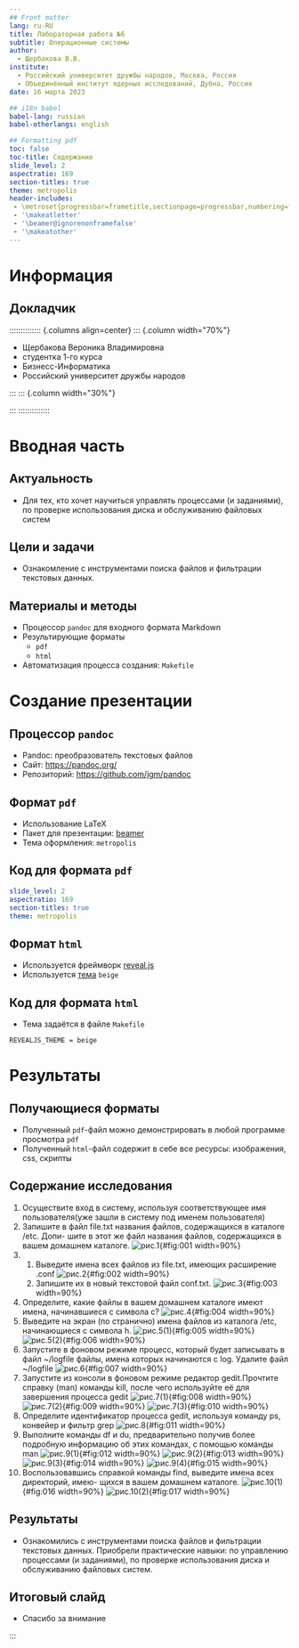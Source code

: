 ```yaml
---
## Front matter
lang: ru-RU
title: Лабораторная работа №6
subtitle: Операционные системы
author:
  - Щербакова В.В.
institute:
  - Российский университет дружбы народов, Москва, Россия
  - Объединённый институт ядерных исследований, Дубна, Россия
date: 16 марта 2023

## i18n babel
babel-lang: russian
babel-otherlangs: english

## Formatting pdf
toc: false
toc-title: Содержание
slide_level: 2
aspectratio: 169
section-titles: true
theme: metropolis
header-includes:
 - \metroset{progressbar=frametitle,sectionpage=progressbar,numbering=fraction}
 - '\makeatletter'
 - '\beamer@ignorenonframefalse'
 - '\makeatother'
---
```


# Информация

## Докладчик

:::::::::::::: {.columns align=center}
::: {.column width="70%"}

  * Щербакова Вероника Владимировна
  * студентка 1-го курса
  * Бизнесс-Информатика
  * Российский университет дружбы народов
 

:::
::: {.column width="30%"}

:::
::::::::::::::

# Вводная часть

## Актуальность

- Для тех, кто хочет научиться управлять процессами (и заданиями), по
проверке использования диска и обслуживанию файловых систем


## Цели и задачи

- Ознакомление с инструментами поиска файлов и фильтрации текстовых данных.

## Материалы и методы

- Процессор `pandoc` для входного формата Markdown
- Результирующие форматы
	- `pdf`
	- `html`
- Автоматизация процесса создания: `Makefile`

# Создание презентации

## Процессор `pandoc`

- Pandoc: преобразователь текстовых файлов
- Сайт: <https://pandoc.org/>
- Репозиторий: <https://github.com/jgm/pandoc>

## Формат `pdf`

- Использование LaTeX
- Пакет для презентации: [beamer](https://ctan.org/pkg/beamer)
- Тема оформления: `metropolis`

## Код для формата `pdf`

```yaml
slide_level: 2
aspectratio: 169
section-titles: true
theme: metropolis
```

## Формат `html`

- Используется фреймворк [reveal.js](https://revealjs.com/)
- Используется [тема](https://revealjs.com/themes/) `beige`

## Код для формата `html`

- Тема задаётся в файле `Makefile`

```make
REVEALJS_THEME = beige 
```
# Результаты

## Получающиеся форматы

- Полученный `pdf`-файл можно демонстрировать в любой программе просмотра `pdf`
- Полученный `html`-файл содержит в себе все ресурсы: изображения, css, скрипты


## Содержание исследования

1. Осуществите вход в систему, используя соответствующее имя пользователя(уже зашли в систему под именем пользователя)
2. Запишите в файл file.txt названия файлов, содержащихся в каталоге /etc. Допи-
шите в этот же файл названия файлов, содержащихся в вашем домашнем каталоге.
![рис.1](image/6_2.png){#fig:001 width=90%}
3.  1. Выведите имена всех файлов из file.txt, имеющих расширение .conf
    ![рис.2](image/6_3_1.png){#fig:002 width=90%}
    2. Запишите их в новый текстовой файл conf.txt.
    ![рис.3](image/6_3_2.png){#fig:003 width=90%}
4. Определите, какие файлы в вашем домашнем каталоге имеют имена, начинавшиеся
с символа c? 
![рис.4](image/6_4.png){#fig:004 width=90%}
5. Выведите на экран (по странично) имена файлов из каталога /etc, начинающиеся
с символа h.
![рис.5(1)](image/6_5_1.png){#fig:005 width=90%}
![рис.5(2)](image/6_5_2.png){#fig:006 width=90%}
6. Запустите в фоновом режиме процесс, который будет записывать в файл ~/logfile
файлы, имена которых начинаются с log. Удалите файл ~/logfile
![рис.6](image/6_6-7.png){#fig:007 width=90%}
7. Запустите из консоли в фоновом режиме редактор gedit.Прочтите справку (man) команды kill, после чего используйте её для завершения процесса gedit
![рис.7(1)](image/6_10.png){#fig:008 width=90%}
![рис.7(2)](image/6_8-10_1.png){#fig:009 width=90%}
![рис.7(3)](image/6_8-10_2.png){#fig:010 width=90%}
8. Определите идентификатор процесса gedit, используя команду ps, конвейер и фильтр grep
![рис.8](image/6_9.png){#fig:011 width=90%}
9. Выполните команды df и du, предварительно получив более подробную информацию
об этих командах, с помощью команды man
![рис.9(1)](image/6_11.png){#fig:012 width=90%}
![рис.9(2)](image/6_11_1.png){#fig:013 width=90%}
![рис.9(3)](image/6_11_2.png){#fig:014 width=90%}
![рис.9(4)](image/6_11_3.png){#fig:015 width=90%}
10. Воспользовавшись справкой команды find, выведите имена всех директорий, имею-
щихся в вашем домашнем каталоге.
![рис.10(1)](image/6_12_1.png){#fig:016 width=90%}
![рис.10(2)](image/6_12_2.png){#fig:017 width=90%}

## Результаты

- Ознакомились с инструментами поиска файлов и фильтрации текстовых данных. Приобрели практические навыки: по управлению процессами (и заданиями), по проверке использования диска и обслуживанию файловых систем.


## Итоговый слайд

- Спасибо за внимание



:::

